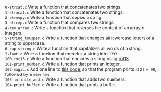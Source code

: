 `0-strcat.c` Write a function that concatenates two strings.\
`1-strncat.c` Write a function that concatenates two strings.\
`2-strncpy.c` Write a function that copies a string.\
`3-strcmp.c` Write a function that compares two strings.\
`4-rev_array.c` Write a function that reverses the content of an array of integers.\
`5-string_toupper.c` Write a function that changes all lowercase letters of a string to uppercase.\
`6-cap_string.c` Write a function that capitalizes all words of a string.\
`7-leet.c` Write a function that encodes a string into `1337`.\
`100-rot13.c` Write a function that encodes a string using [rot13](https://en.wikipedia.org/wiki/ROT13).\
`101-print_number.c` Write a function that prints an integer.\
`102-magic.c` Add one line to [this code](https://github.com/holbertonschool/make_magic_happen/blob/master/magic.c), so that the program prints `a[2] = 98`, followed by a new line.\
`103-infinite_add.c` Write a function that adds two numbers.\
`104-print_buffer.c` Write a function that prints a buffer.
